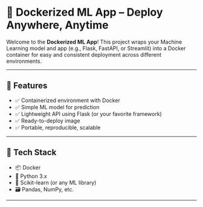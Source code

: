 # 🐳 Dockerized ML App – Deploy Anywhere, Anytime

Welcome to the **Dockerized ML App**! This project wraps your Machine Learning model and app (e.g., Flask, FastAPI, or Streamlit) into a Docker container for easy and consistent deployment across different environments.

---

## 🚀 Features

- ✅ Containerized environment with Docker  
- ✅ Simple ML model for prediction  
- ✅ Lightweight API using Flask (or your favorite framework)  
- ✅ Ready-to-deploy image  
- ✅ Portable, reproducible, scalable  

---

## 🧰 Tech Stack

- 📦 Docker  
- 🐍 Python 3.x  
- 🧠 Scikit-learn (or any ML library)  
- 🗃️ Pandas, NumPy, etc.

---
